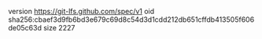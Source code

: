 version https://git-lfs.github.com/spec/v1
oid sha256:cbaef3d9fb6bd3e679c69d8c54d3d1cdd212db651cffdb413505f606de05c63d
size 2227
